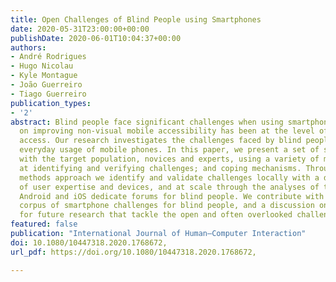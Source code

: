 ```yaml
---
title: Open Challenges of Blind People using Smartphones
date: 2020-05-31T23:00:00+00:00
publishDate: 2020-06-01T10:04:37+00:00
authors:
- André Rodrigues
- Hugo Nicolau
- Kyle Montague
- João Guerreiro
- Tiago Guerreiro
publication_types:
- '2'
abstract: Blind people face significant challenges when using smartphones. The focus
  on improving non-visual mobile accessibility has been at the level of touchscreen
  access. Our research investigates the challenges faced by blind people in their
  everyday usage of mobile phones. In this paper, we present a set of studies performed
  with the target population, novices and experts, using a variety of methods, targeted
  at identifying and verifying challenges; and coping mechanisms. Through a multiple
  methods approach we identify and validate challenges locally with a diverse set
  of user expertise and devices, and at scale through the analyses of the largest
  Android and iOS dedicate forums for blind people. We contribute with a prioritized
  corpus of smartphone challenges for blind people, and a discussion on a set of directions
  for future research that tackle the open and often overlooked challenges.
featured: false
publication: "International Journal of Human–Computer Interaction"
doi: 10.1080/10447318.2020.1768672,
url_pdf: https://doi.org/10.1080/10447318.2020.1768672,

---
```

